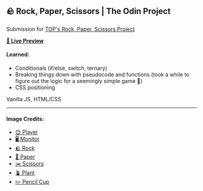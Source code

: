 ## 🪨 Rock, Paper, Scissors | The Odin Project

Submission for [TOP's Rock, Paper, Scissors Project](https://www.theodinproject.com/lessons/foundations-rock-paper-scissors)

**[🔗 Live Preview](https://1ynelle.github.io/rps)**

#### Learned:

- Conditionals (if/else, switch, ternary)
- Breaking things down with pseudocode and functions (took a while to figure out the logic for a seemingly simple game 🥹)
- CSS positioning

Vanilla JS, HTML/CSS

---

#### Image Credits:
- [😊 Player](https://www.flaticon.com/free-icon/happy_1581730?term=happy&page=1&position=39&origin=search&related_id=1581730)
- [🖥️ Monitor](https://www.flaticon.com/free-icon/monitor_3355378?term=monitor&related_id=3355378)
- [🪨 Rock](https://www.flaticon.com/free-icon/rock_2041897?term=rock&page=1&position=54&origin=search&related_id=2041897)
- [📄 Paper](https://www.flaticon.com/free-icon/document_9359556?term=document&page=5&position=60&origin=search&related_id=9359556)
- [✂️ Scissors](https://www.flaticon.com/free-icon/scissors_2028589?term=scissors&page=2&position=91&origin=search&related_id=2028589)
- [🪴 Plant](https://www.flaticon.com/free-icon/plant-pot_3228867?term=potted+plant&page=1&position=16&origin=search&related_id=3228867)
- [✏️ Pencil Cup](https://www.flaticon.com/free-icon/pencil-cup_90820?term=pencil+cup&page=1&position=2&origin=search&related_id=90820)

